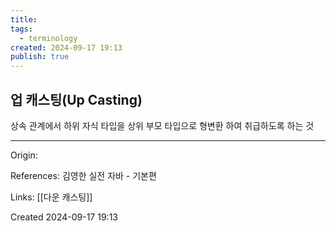 ```yaml
---
title: 
tags:
  - terminology
created: 2024-09-17 19:13
publish: true
---
```

## 업 캐스팅(Up Casting)
상속 관계에서 하위 자식 타입을 상위 부모 타입으로 형변환 하여 취급하도록 하는 것

---
Origin: 

References: 김영한 실전 자바 - 기본편

Links: [[다운 캐스팅]]

Created 2024-09-17 19:13
